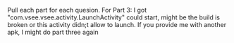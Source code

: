 Pull each part for each quesion.
For Part 3: I got "com.vsee.vsee.activity.LaunchActivity" could start, might be the build is broken or this activity didn;t allow to launch. If you provide me with another apk, I might do part three again
